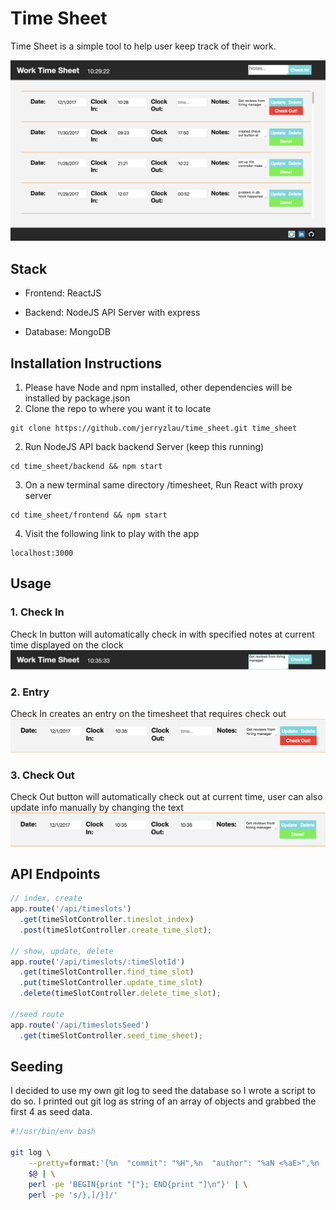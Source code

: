 # Time Sheet

Time Sheet is a simple tool to help user keep track of their work.

![landing](https://github.com/jerryzlau/time_sheet/blob/master/docs/landing.png)

## Stack 
* Frontend: ReactJS

* Backend: NodeJS API Server with express

* Database: MongoDB

## Installation Instructions 
1. Please have Node and npm installed, other dependencies will be installed by package.json
2. Clone the repo to where you want it to locate
```
git clone https://github.com/jerryzlau/time_sheet.git time_sheet
```
2. Run NodeJS API back backend Server (keep this running)
``` 
cd time_sheet/backend && npm start 
```
3. On a new terminal same directory /timesheet, Run React with proxy server
```
cd time_sheet/frontend && npm start 
```
4. Visit the following link to play with the app
```
localhost:3000
```

## Usage

### 1. Check In
Check In button will automatically check in with specified notes at current time displayed on the clock
![checkin](https://github.com/jerryzlau/time_sheet/blob/master/docs/checkin.png)

### 2. Entry 
Check In creates an entry on the timesheet that requires check out
![unchecked](https://github.com/jerryzlau/time_sheet/blob/master/docs/unchecked.png)

### 3. Check Out 
Check Out button will automatically check out at current time, user can also update info manually by changing the text
![checked](https://github.com/jerryzlau/time_sheet/blob/master/docs/checked.png)

## API Endpoints 
```javascript
// index, create 
app.route('/api/timeslots')
  .get(timeSlotController.timeslot_index)
  .post(timeSlotController.create_time_slot);

// show, update, delete
app.route('/api/timeslots/:timeSlotId')
  .get(timeSlotController.find_time_slot)
  .put(timeSlotController.update_time_slot)
  .delete(timeSlotController.delete_time_slot);

//seed route 
app.route('/api/timeslotsSeed')
  .get(timeSlotController.seed_time_sheet);
```

## Seeding 
I decided to use my own git log to seed the database so I wrote a script to do so. I printed out git log as string of an array of objects and grabbed the first 4 as seed data.
```sh
#!/usr/bin/env bash

git log \
    --pretty=format:'{%n  "commit": "%H",%n  "author": "%aN <%aE>",%n  "date": "%ad",%n  "message": "%f"%n},' \
    $@ | \
    perl -pe 'BEGIN{print "["}; END{print "]\n"}' | \
    perl -pe 's/},]/}]/'
```



